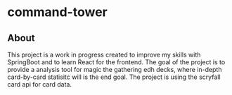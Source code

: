 # command-tower

## About
This project is a work in progress created to improve my skills with SpringBoot and to learn React for the frontend. 
The goal of the project is to provide a analysis tool for magic the gathering edh decks, where in-depth card-by-card statisitc will is the end goal.
The project is using the scryfall card api for card data.

